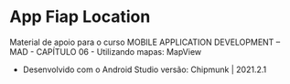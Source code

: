 # App Fiap Location
Material de apoio para o curso MOBILE APPLICATION DEVELOPMENT – MAD - CAPÍTULO 06 - Utilizando mapas: MapView

* Desenvolvido com o Android Studio versão: Chipmunk | 2021.2.1
